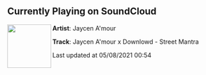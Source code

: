 ## Currently Playing on SoundCloud

[<img align="left" width="100" src="https://i1.sndcdn.com/artworks-sELChIPSaXdD6s7s-sIebpw-t500x500.jpg">](https://soundcloud.com/jaycenamour/streetmantra)

**Artist**: Jaycen A'mour 

**Track**: Jaycen A'mour x Downlowd - Street Mantra

Last updated at 05/08/2021 00:54
